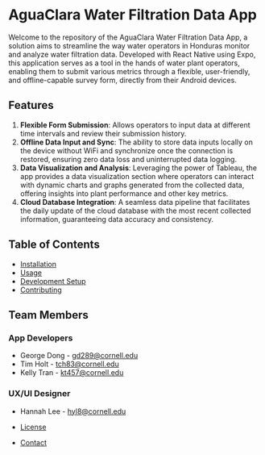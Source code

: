 # AguaClara Water Filtration Data App

Welcome to the repository of the AguaClara Water Filtration Data App, a solution aims to streamline the way water operators in Honduras monitor and analyze water filtration data. Developed with React Native using Expo, this application serves as a tool in the hands of water plant operators, enabling them to submit various metrics through a flexible, user-friendly, and offline-capable survey form, directly from their Android devices.

## Features

1. **Flexible Form Submission**: Allows operators to input data at different time intervals and review their submission history.
2. **Offline Data Input and Sync**: The ability to store data inputs locally on the device without WiFi and synchronize once the connection is restored, ensuring zero data loss and uninterrupted data logging.
3. **Data Visualization and Analysis**: Leveraging the power of Tableau, the app provides a data visualization section where operators can interact with dynamic charts and graphs generated from the collected data, offering insights into plant performance and other key metrics.
4. **Cloud Database Integration**: A seamless data pipeline that facilitates the daily update of the cloud database with the most recent collected information, guaranteeing data accuracy and consistency.

## Table of Contents

- [Installation](#installation)
- [Usage](#usage)
- [Development Setup](#development-setup)
- [Contributing](#contributing)

## Team Members

### App Developers 
- George Dong - [gd289@cornell.edu](mailto:gd289@cornell.edu)
- Tim Holt - [tch83@cornell.edu](mailto:tch83@cornell.edu)
- Kelly Tran - [kt457@cornell.edu](mailto:kt457@cornell.edu)

### UX/UI Designer 
- Hannah Lee - [hyl8@cornell.edu](mailto:hyl8@cornell.edu)

- [License](#license)
- [Contact](#contact)

